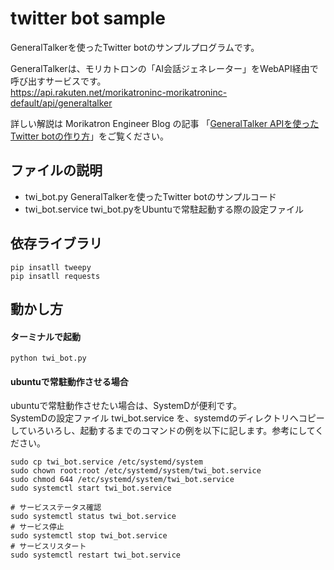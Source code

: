 # twitter bot sample

GeneralTalkerを使ったTwitter botのサンプルプログラムです。  

GeneralTalkerは、モリカトロンの「AI会話ジェネレーター」をWebAPI経由で呼び出すサービスです。  
https://api.rakuten.net/morikatroninc-morikatroninc-default/api/generaltalker  

詳しい解説は Morikatron Engineer Blog の記事 「[GeneralTalker APIを使ったTwitter botの作り方](https://tech.morikatron.ai/entry/2021/06/07/100000)」をご覧ください。


## ファイルの説明

 - twi_bot.py
    GeneralTalkerを使ったTwitter botのサンプルコード  
 - twi_bot.service
    twi_bot.pyをUbuntuで常駐起動する際の設定ファイル

## 


## 依存ライブラリ

```
pip insatll tweepy
pip insatll requests
```

## 動かし方

#### ターミナルで起動

```
python twi_bot.py
```

#### ubuntuで常駐動作させる場合

ubuntuで常駐動作させたい場合は、SystemDが便利です。  
SystemDの設定ファイル twi_bot.service を、systemdのディレクトリへコピーしていろいろし、起動するまでのコマンドの例を以下に記します。参考にしてください。
```
sudo cp twi_bot.service /etc/systemd/system
sudo chown root:root /etc/systemd/system/twi_bot.service
sudo chmod 644 /etc/systemd/system/twi_bot.service
sudo systemctl start twi_bot.service
```

```
# サービスステータス確認
sudo systemctl status twi_bot.service
# サービス停止
sudo systemctl stop twi_bot.service
# サービスリスタート
sudo systemctl restart twi_bot.service
```
